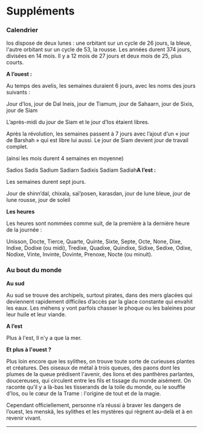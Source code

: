 # Suppléments

### Calendrier

Ios dispose de deux lunes : une orbitant sur un cycle de 26 jours, la bleue, l'autre orbitant sur un cycle de 53, la rousse. Les années durent 374 jours, divisées en 14 mois. Il y a 12 mois de 27 jours et deux mois de 25, plus courts.

**A l’ouest :**

Au temps des avelis, les semaines duraient 6 jours, avec les noms des jours suivants :

Jour d’Ios, jour de Dal Ineis, jour de Tiamum, jour de Sahaarn, jour de Sixis, jour de Siam

L’après-midi du jour de Siam et le jour d’Ios étaient libres.

Après la révolution, les semaines passent à 7 jours avec l’ajout d’un « jour de Barshah » qui est libre lui aussi. Le jour de Siam devient jour de travail complet.

(ainsi les mois durent 4 semaines en moyenne)

Sadios Sadis Sadium Sadiarn Sadixis Sadiam Sadiah**A l’est :**

Les semaines durent sept jours.

Jour de shinn’dal, chixala, saï’posen, karasdan, jour de lune bleue, jour de lune rousse, jour de soleil

**Les heures**

Les heures sont nommées comme suit, de la première à la dernière heure de la journée :

Unisson, Docte, Tierce, Quarte, Quinte, Sixte, Septe, Octe, None, Dixe, Indixe, Dodixe (ou midi), Tredixe, Quadixe, Quindixe, Sidixe, Sedixe, Odixe, Nodixe, Vinte, Invinte, Dovinte, Prenoxe, Nocte (ou minuit).

### Au bout du monde

**Au sud**

Au sud se trouve des archipels, surtout pirates, dans des mers glacées qui deviennent rapidement difficiles d’accès par la glace constante qui envahit les eaux. Les méhens y vont parfois chasser le phoque ou les baleines pour leur huile et leur viande.

**A l’est**

Plus à l'est, Il n'y a que la mer.

**Et plus à l'ouest ?**

Plus loin encore que les sylithes, on trouve toute sorte de curieuses plantes et créatures. Des oiseaux de métal à trois queues, des paons dont les plumes de la queue prédisent l'avenir, des lions et des panthères parlantes, doucereuses, qui circulent entre les fils et tissage du monde aisément. On raconte qu'il y a là-bas les tisserands de la toile du monde, ou le souffle d'Ios, ou le cœur de la Trame : l'origine de tout et de la magie.

Cependant officiellement, personne n’a réussi à braver les dangers de l’ouest, les menskä, les sylithes et les mystères qui règnent au-delà et à en revenir vivant.

***
